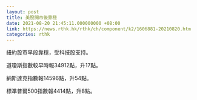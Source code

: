 ```yaml
---
layout: post
title: 美股開市後靠穩
date: 2021-08-20 21:45:11.000000000 +08:00
link: https://news.rthk.hk/rthk/ch/component/k2/1606881-20210820.htm
categories: rthk
---
```


紐約股市早段靠穩，受科技股支持。

道瓊斯指數較早時報34912點，升17點。

納斯達克指數報14596點，升54點。

標準普爾500指數報4414點，升8點。
